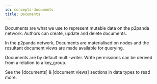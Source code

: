```yaml
---
id: concepts-documents
title: Documents
---
```


Documents are what we use to represent mutable data on the p2panda network. Authors can create, update and delete documents.

In the p2panda network, Documents are materialised on nodes and the resultant document views are made available for querying.

Documents are by default multi-writer. Write permissions can be derived from a relation to a key_group.

See the [documents] & [document views] sections in data types to read more.